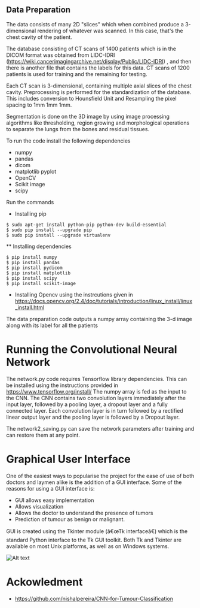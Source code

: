## Data Preparation
The data consists of many 2D "slices" which when combined produce a 3-dimensional rendering of whatever was scanned. In this case, that's the chest cavity of the patient. 

The database consisting of CT scans of 1400 patients which is in the DICOM format was obtained from LIDC-IDRI (https://wiki.cancerimagingarchive.net/display/Public/LIDC-IDRI) , and then there is another file that contains the labels for this data. CT scans of 1200 patients is used for training and the remaining for testing. 

Each CT scan is 3-dimensional, containing multiple axial slices of the chest cavity. Preprocessing is performed for the standardization of the database. This includes conversion to Hounsfield Unit and Resampling the pixel spacing to 1mm 1mm 1mm. 

Segmentation is done on the 3D image by using image processing algorithms like thresholding, region growing and morphological operations to separate the lungs from the bones and residual tissues.

To run the code install the following dependencies
* numpy
* pandas
* dicom
* matplotlib pyplot
* OpenCV
* Scikit image
* scipy

Run the commands

* Installing pip
```
$ sudo apt-get install python-pip python-dev build-essential 
$ sudo pip install --upgrade pip 
$ sudo pip install --upgrade virtualenv 
```
** Installing dependencies 
```
$ pip install numpy
$ pip install pandas
$ pip install pydicom
$ pip install matplotlib
$ pip install scipy
$ pip install scikit-image
```
* Installing Opencv using the instrcutions given in https://docs.opencv.org/2.4/doc/tutorials/introduction/linux_install/linux_install.html

The data preparation code outputs a numpy array containing the 3-d image along with its label for all the patients 

# Running the Convolutional Neural Network

The network.py code requires Tensorflow library dependencies. This can be installed using the instructions provided in https://www.tensorflow.org/install/
The numpy array is fed as the input to the CNN. The CNN contains two convolution layers immediately after the input layer, followed by a pooling layer, a dropout layer and a fully connected layer. Each convolution layer is in turn followed by a rectified linear output layer and the pooling layer is followed by a Dropout layer.

The network2_saving.py can save the network parameters after training and can restore them at any point.

# Graphical User Interface
One of the easiest ways to popularise the project for the ease of use of both doctors and laymen alike
is the addition of a GUI interface. Some of the reasons for using a GUI interface is:
* GUI allows easy implementation
* Allows visualization
* Allows the doctor to understand the presence of tumors
* Prediction of tumour as benign or malignant.

GUI is created using the Tkinter module (â€œTk interfaceâ€) which is the standard Python interface to the Tk GUI toolkit. Both Tk and Tkinter are available on most Unix platforms, as well as on Windows systems.

![Alt text](https://github.com/nishalpereira/CNN-for-Tumour-Classification/blob/master/screenshot/gui.gif?raw=true)

# Ackowledment

* https://github.com/nishalpereira/CNN-for-Tumour-Classification
